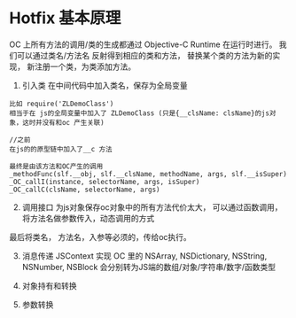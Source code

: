 
# Hotfix 基本原理
OC 上所有方法的调用/类的生成都通过 Objective-C Runtime 在运行时进行。
我们可以通过类名/方法名
反射得到相应的类和方法，
替换某个类的方法为新的实现，
新注册一个类，为类添加方法。


1. 引入类
在中间代码中加入类名，保存为全局变量
```
比如 require('ZLDemoClass')
相当于在 js的全局变量中加入了 ZLDemoClass (只是{__clsName: clsName}的js对象，这时并没有和oc 产生关联)

//之前
在js的的原型链中加入了__c 方法

最终是由该方法和OC产生的调用
_methodFunc(slf.__obj, slf.__clsName, methodName, args, slf.__isSuper)
_OC_callI(instance, selectorName, args, isSuper)
_OC_callC(clsName, selectorName, args)
```

2. 调用接口
为js对象保存oc对象中的所有方法代价太大，
可以通过函数调用，将方法名做参数传入，动态调用的方式

最后将类名， 方法名，入参等必须的，传给oc执行。

3. 消息传递
JSContext 实现
OC 里的 NSArray, NSDictionary, NSString, NSNumber, NSBlock 
会分别转为JS端的数组/对象/字符串/数字/函数类型

4. 对象持有和转换


5. 参数转换

